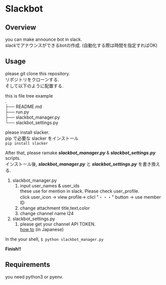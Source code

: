 # Slackbot   
## Overview  
you can make announce bot in slack.  
slackでアナウンスができるbotの作成. (自動化する際は時間を指定すればOK)  

## Usage  
please git clone this repository.  
リポジトリをクローンする.  
そして以下のように配置する.  

this is file tree example  
.  
├── README.md  
├── run.py  
├── slackbot_manager.py  
└── slackbot_settings.py  

please install slacker.  
pip で必要な slacker をインストール  
`pip install slacker`  

After that, please ramake ***slackbot_manager.py*** & ***slackbot_settings.py*** scripts.  
インストール後, ***slackbot_manager.py*** と ***slackbot_settings.py*** を書き換える.  



1. slackbot_manager.py
    1. input user_names & user_ids  
      these use for mention in slack. Please check user_profile.  
      click user_icon -> view profile-> clicl "・・・" button -> use member ID  
    1. change attachment title,text,color
    1. change channel name  l24
1. slackbot_settings.py
    1. please get your channel API TOKEN.  
    [how to](https://qiita.com/ykhirao/items/0d6b9f4a0cc626884dbb ) (in Japanese)


In the your shell,
`$ python slackbot_manager.py`

**Finish!!**

## Requirements  
you need python3 or pyenv.

